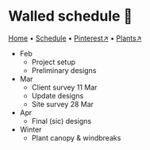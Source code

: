 # Walled schedule 📆

[Home](https://notes.grwd.uk/walled) • [Schedule](https://notes.grwd.uk/walled/schedule) • [Pinterest↗](https://pinterest.co.uk/NatureWorksGarden/walled/) • [Plants↗](https://bit.ly/walled-plants)

* Feb
    * Project setup
    * Preliminary designs
* Mar
    * Client survey 11 Mar
    * Update designs
    * Site survey 28 Mar
* Apr
    * Final (sic) designs
* Winter
    * Plant canopy & windbreaks
